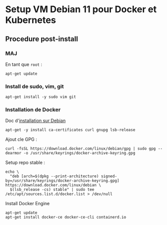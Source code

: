 # Setup VM Debian 11 pour Docker et Kubernetes

## Procedure post-install

### MAJ

En tant que `root` :

```
apt-get update
```

### Install de sudo, vim, git

```
apt-get install -y sudo vim git
```

### Installation de Docker

Doc d'[installation sur Debian](https://docs.docker.com/engine/install/debian/)

```
apt-get -y install ca-certificates curl gnupg lsb-release
```

Ajout cle GPG :

```
curl -fsSL https://download.docker.com/linux/debian/gpg | sudo gpg --dearmor -o /usr/share/keyrings/docker-archive-keyring.gpg
```

Setup repo stable :

```
echo \
  "deb [arch=$(dpkg --print-architecture) signed-by=/usr/share/keyrings/docker-archive-keyring.gpg] https://download.docker.com/linux/debian \
  $(lsb_release -cs) stable" | sudo tee /etc/apt/sources.list.d/docker.list > /dev/null
```

Install Docker Engine

```
apt-get update
apt-get install docker-ce docker-ce-cli containerd.io
```